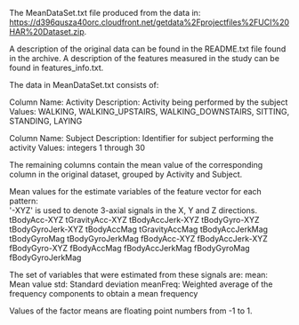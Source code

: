 The MeanDataSet.txt file produced from the data in:
    https://d396qusza40orc.cloudfront.net/getdata%2Fprojectfiles%2FUCI%20HAR%20Dataset.zip.

A description of the original data can be found in the README.txt file found in the archive.
A description of the features measured in the study can be found in features_info.txt.

The data in MeanDataSet.txt consists of:

Column Name: Activity
Description: Activity being performed by the subject
Values: WALKING, WALKING_UPSTAIRS, WALKING_DOWNSTAIRS, SITTING, STANDING, LAYING 

Column Name: Subject
Description: Identifier for subject performing the activity
Values: integers 1 through 30

The remaining columns contain the mean value of the corresponding column in the original dataset, grouped by Activity and Subject. 

Mean values for the estimate variables of the feature vector for each pattern:  
'-XYZ' is used to denote 3-axial signals in the X, Y and Z directions.
    tBodyAcc-XYZ
    tGravityAcc-XYZ
    tBodyAccJerk-XYZ
    tBodyGyro-XYZ
    tBodyGyroJerk-XYZ
    tBodyAccMag
    tGravityAccMag
    tBodyAccJerkMag
    tBodyGyroMag
    tBodyGyroJerkMag
    fBodyAcc-XYZ
    fBodyAccJerk-XYZ
    fBodyGyro-XYZ
    fBodyAccMag
    fBodyAccJerkMag
    fBodyGyroMag
    fBodyGyroJerkMag

The set of variables that were estimated from these signals are: 
    mean: Mean value
    std: Standard deviation
    meanFreq: Weighted average of the frequency components to obtain a mean frequency

Values of the factor means are floating point numbers from -1 to 1.
